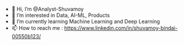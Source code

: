 - 👋 Hi, I’m @Analyst-Shuvamoy
- 👀 I’m interested in Data, AI-ML, Products
- 🌱 I’m currently learning Machine Learning and Deep Learning
- 📫 How to reach me : https://www.linkedin.com/in/shuvamoy-bindai-00550b123/

<!---
Analyst-Shuvamoy/Analyst-Shuvamoy is a ✨ special ✨ repository because its `README.md` (this file) appears on your GitHub profile.
You can click the Preview link to take a look at your changes.
--->
